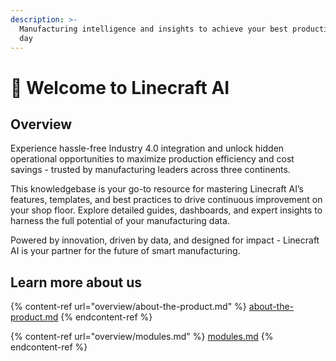```yaml
---
description: >-
  Manufacturing intelligence and insights to achieve your best production, every
  day
---
```


# 👋 Welcome to Linecraft AI

## Overview

Experience hassle-free Industry 4.0 integration and unlock hidden operational opportunities to maximize production efficiency and cost savings - trusted by manufacturing leaders across three continents.

This knowledgebase is your go-to resource for mastering Linecraft AI’s features, templates, and best practices to drive continuous improvement on your shop floor. Explore detailed guides, dashboards, and expert insights to harness the full potential of your manufacturing data.

Powered by innovation, driven by data, and designed for impact - Linecraft AI is your partner for the future of smart manufacturing.

## Learn more about us

{% content-ref url="overview/about-the-product.md" %}
[about-the-product.md](overview/about-the-product.md)
{% endcontent-ref %}

{% content-ref url="overview/modules.md" %}
[modules.md](overview/modules.md)
{% endcontent-ref %}
